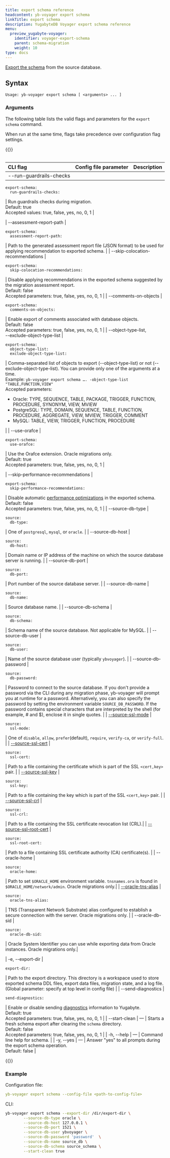 ```yaml
---
title: export schema reference
headcontent: yb-voyager export schema
linkTitle: export schema
description: YugabyteDB Voyager export schema reference
menu:
  preview_yugabyte-voyager:
    identifier: voyager-export-schema
    parent: schema-migration
    weight: 10
type: docs
---
```


[Export the schema](../../../migrate/migrate-steps/#export-and-analyze-schema) from the source database.

## Syntax

```text
Usage: yb-voyager export schema [ <arguments> ... ]
```

### Arguments

The following table lists the valid flags and parameters for the `export schema` command.

When run at the same time, flags take precedence over configuration flag settings.

{{<table>}}

| <div style="width:150px">CLI flag</div> | Config file parameter | Description |
| :------- | :------------------------ | :------------------------ |
| --run-guardrails-checks |

```yaml{.nocopy}
export-schema:
  run-guardrails-checks:
```

| Run guardrails checks during migration. <br>Default: true<br>Accepted values: true, false, yes, no, 0, 1 |

| --assessment-report-path |

```yaml{.nocopy}
export-schema:
  assessment-report-path:
```

| Path to the generated assessment report file (JSON format) to be used for applying recommendation to exported schema. |
| --skip-colocation-recommendations |

```yaml{.nocopy}
export-schema:
  skip-colocation-recommendations:
```

| Disable applying recommendations in the exported schema suggested by the migration assessment report. <br> Default: false <br> Accepted parameters: true, false, yes, no, 0, 1 |
| --comments-on-objects |

```yaml{.nocopy}
export-schema:
  comments-on-objects:
```

| Enable export of comments associated with database objects. <br>Default: false<br> Accepted parameters: true, false, yes, no, 0, 1 |
| --object-type-list, <br> --exclude-object-type-list  |

```yaml{.nocopy}
export-schema:
  object-type-list:
  exclude-object-type-list:
```

| Comma-separated list of objects to export (--object-type-list) or not (--exclude-object-type-list). You can provide only one of the arguments at a time. <br> Example: `yb-voyager export schema …. -object-type-list "TABLE,FUNCTION,VIEW"` <br> Accepted parameters: <ul><li>Oracle: TYPE, SEQUENCE, TABLE, PACKAGE, TRIGGER, FUNCTION, PROCEDURE, SYNONYM, VIEW, MVIEW </li><li>PostgreSQL: TYPE, DOMAIN, SEQUENCE, TABLE, FUNCTION, PROCEDURE, AGGREGATE, VIEW, MVIEW, TRIGGER, COMMENT</li><li>MySQL: TABLE, VIEW, TRIGGER, FUNCTION, PROCEDURE</li></ul> |
| --use-orafce |

```yaml{.nocopy}
export-schema:
  use-orafce:
```

| Use the Orafce extension. Oracle migrations only. <br>Default: true<br> Accepted parameters: true, false, yes, no, 0, 1 |

| --skip-performance-recommendations |

```yaml{.nocopy}
export-schema:
  skip-performance-recommendations:
```

| Disable automatic [performance optimizations](../../../known-issues/postgresql/#performance-optimizations) in the exported schema. <br>Default: false<br> Accepted parameters: true, false, yes, no, 0, 1 |
| --source-db-type |

```yaml{.nocopy}
source:
  db-type:
```

| One of `postgresql`, `mysql`, or `oracle`. |
| --source-db-host |

```yaml{.nocopy}
source:
  db-host:
```

| Domain name or IP address of the machine on which the source database server is running. |
| --source-db-port |

```yaml{.nocopy}
source:
  db-port:
```

| Port number of the source database server. |
| --source-db-name |

```yaml{.nocopy}
source:
  db-name:
```

| Source database name. |
| --source-db-schema |

```yaml{.nocopy}
source:
  db-schema:
```

| Schema name of the source database. Not applicable for MySQL. |
| --source-db-user |

```yaml{.nocopy}
source:
  db-user:
```

| Name of the source database user (typically `ybvoyager`). |
| --source-db-password |

```yaml{.nocopy}
source:
  db-password:
```

| Password to connect to the source database. If you don't provide a password via the CLI during any migration phase, yb-voyager will prompt you at runtime for a password. Alternatively, you can also specify the password by setting the environment variable `SOURCE_DB_PASSWORD`. If the password contains special characters that are interpreted by the shell (for example, # and $), enclose it in single quotes. |
| [--source-ssl-mode](../../yb-voyager-cli/#ssl-connectivity) |

```yaml{.nocopy}
source:
  ssl-mode:
```

| One of `disable`, `allow`, `prefer`(default), `require`, `verify-ca`, or `verify-full`. |
| [--source-ssl-cert](../../yb-voyager-cli/#ssl-connectivity) |

```yaml{.nocopy}
source:
  ssl-cert:
```

| Path to a file containing the certificate which is part of the SSL `<cert,key>` pair. |
| [--source-ssl-key](../../yb-voyager-cli/#ssl-connectivity) |

```yaml{.nocopy}
source:
  ssl-key:
```

| Path to a file containing the key which is part of the SSL `<cert,key>` pair. |
| [--source-ssl-crl](../../yb-voyager-cli/#ssl-connectivity) |

```yaml{.nocopy}
source:
  ssl-crl:
```

| Path to a file containing the SSL certificate revocation list (CRL).|
| [--source-ssl-root-cert](../../yb-voyager-cli/#ssl-connectivity) |

```yaml{.nocopy}
source:
  ssl-root-cert:
```

| Path to a file containing SSL certificate authority (CA) certificate(s). |
| --oracle-home <path> |

```yaml{.nocopy}
source:
  oracle-home:
```

| Path to set `$ORACLE_HOME` environment variable. `tnsnames.ora` is found in `$ORACLE_HOME/network/admin`. Oracle migrations only.|
| [--oracle-tns-alias](../../yb-voyager-cli/#oracle-options) <alias> |

```yaml{.nocopy}
source:
  oracle-tns-alias:
```

| TNS (Transparent Network Substrate) alias configured to establish a secure connection with the server. Oracle migrations only. |
| --oracle-db-sid <SID> |

```yaml{.nocopy}
source:
  oracle-db-sid:
```

| Oracle System Identifier you can use while exporting data from Oracle instances. Oracle migrations only.|

| -e, --export-dir <path> |

```yaml{.nocopy}
export-dir:
```

| Path to the export directory. This directory is a workspace used to store exported schema DDL files, export data files, migration state, and a log file. (Global parameter: specify at top level in config file)
|
| --send-diagnostics |

```yaml{.nocopy}
send-diagnostics:
```

| Enable or disable sending [diagnostics](../../../reference/diagnostics-report/) information to Yugabyte. <br>Default: true<br> Accepted parameters: true, false, yes, no, 0, 1 |
| --start-clean | — | Starts a fresh schema export after clearing the `schema` directory.<br>Default: false<br> Accepted parameters: true, false, yes, no, 0, 1 |
| -h, --help | — | Command line help for schema. |
| -y, --yes | — | Answer "yes" to all prompts during the export schema operation. <br>Default: false |

{{</table>}}

### Example

Configuration file:

```yaml
yb-voyager export schema --config-file <path-to-config-file>
```

CLI:

```sh
yb-voyager export schema --export-dir /dir/export-dir \
        --source-db-type oracle \
        --source-db-host 127.0.0.1 \
        --source-db-port 1521 \
        --source-db-user ybvoyager \
        --source-db-password 'password'  \
        --source-db-name source_db \
        --source-db-schema source_schema \
        --start-clean true
```
